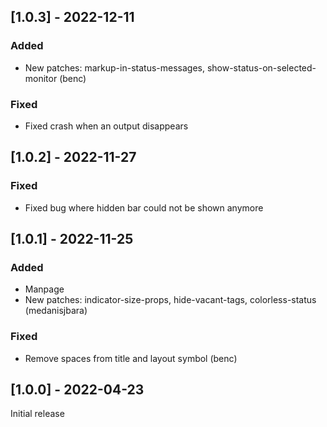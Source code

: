 ## [1.0.3] - 2022-12-11
### Added
- New patches: markup-in-status-messages, show-status-on-selected-monitor (benc)
### Fixed
- Fixed crash when an output disappears

## [1.0.2] - 2022-11-27
### Fixed
- Fixed bug where hidden bar could not be shown anymore

## [1.0.1] - 2022-11-25
### Added
- Manpage
- New patches: indicator-size-props, hide-vacant-tags, colorless-status (medanisjbara)
### Fixed
- Remove spaces from title and layout symbol (benc)

## [1.0.0] - 2022-04-23
Initial release
